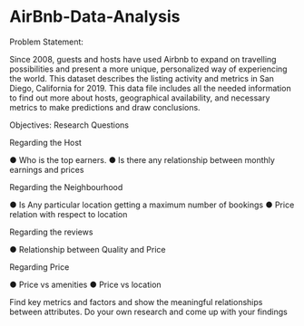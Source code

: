 # AirBnb-Data-Analysis


Problem Statement:

Since 2008, guests and hosts have used Airbnb to expand on travelling possibilities and
present a more unique, personalized way of experiencing the world. This dataset describes
the listing activity and metrics in San Diego, California for 2019. This data file includes all the
needed information to find out more about hosts, geographical availability, and necessary
metrics to make predictions and draw conclusions.

Objectives: Research Questions

Regarding the Host

● Who is the top earners.
● Is there any relationship between monthly earnings and prices

Regarding the Neighbourhood

● Is Any particular location getting a maximum number of bookings
● Price relation with respect to location

Regarding the reviews

● Relationship between Quality and Price

Regarding Price

● Price vs amenities
● Price vs location

Find key metrics and factors and show the meaningful relationships between attributes. Do
your own research and come up with your findings
